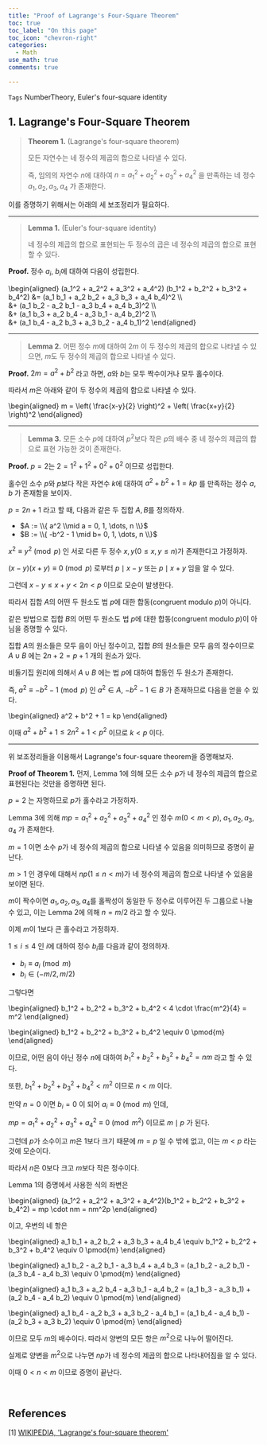 ```yaml
---
title: "Proof of Lagrange's Four-Square Theorem"
toc: true
toc_label: "On this page"
toc_icon: "chevron-right"
categories:
  - Math
use_math: true
comments: true

---
```


`Tags` NumberTheory, Euler's four-square identity

## 1. Lagrange's Four-Square Theorem

> **Theorem 1.** (Lagrange's four-square theorem)
> 
> 모든 자연수는 네 정수의 제곱의 합으로 나타낼 수 있다.
> 
> 즉, 임의의 자연수 $n$에 대하여 $n = a_1^2 + a_2^2 + a_3^2 + a_4^2$ 을 만족하는 네 정수 $a_1, a_2, a_3, a_4$ 가 존재한다.

이를 증명하기 위해서는 아래의 세 보조정리가 필요하다.

---

> **Lemma 1.** (Euler's four-square identity)
> 
> 네 정수의 제곱의 합으로 표현되는 두 정수의 곱은 네 정수의 제곱의 합으로 표현할 수 있다.

**Proof.** 정수 $a_i$, $b_i$에 대하여 다음이 성립한다.

\begin{aligned}
(a_1^2 + a_2^2 + a_3^2 + a_4^2) (b_1^2 + b_2^2 + b_3^2 + b_4^2) &= (a_1 b_1 + a_2 b_2 + a_3 b_3 + a_4 b_4)^2 \\\\  
&+ (a_1 b_2 - a_2 b_1 - a_3 b_4 + a_4 b_3)^2 \\\\  
&+ (a_1 b_3 + a_2 b_4 - a_3 b_1 - a_4 b_2)^2 \\\\  
&+ (a_1 b_4 - a_2 b_3 + a_3 b_2 - a_4 b_1)^2
\end{aligned}

---

> **Lemma 2.** 어떤 정수 $m$에 대하여 $2m$ 이 두 정수의 제곱의 합으로 나타낼 수 있으면, $m$도 두 정수의 제곱의 합으로 나타낼 수 있다.

**Proof.** $2m = a^2 + b^2$ 라고 하면, $a$와 $b$는 모두 짝수이거나 모두 홀수이다.

따라서 $m$은 아래와 같이 두 정수의 제곱의 합으로 나타낼 수 있다.

\begin{aligned}
m = \left( \frac{x-y}{2} \right)^2 + \left( \frac{x+y}{2} \right)^2
\end{aligned}

---

> **Lemma 3.** 모든 소수 $p$에 대하여 $p^2$보다 작은 $p$의 배수 중 네 정수의 제곱의 합으로 표현 가능한 것이 존재한다.

**Proof.** $p = 2$는 $2 = 1^2 + 1^2 + 0^2 + 0^2$ 이므로 성립한다.

홀수인 소수 $p$와 $p$보다 작은 자연수 $k$에 대하여 $a^2 + b^2 + 1 = kp$ 를 만족하는 정수 $a, b$ 가 존재함을 보이자.

$p = 2n + 1$ 라고 할 때, 다음과 같은 두 집합 $A, B$를 정의하자.

- $A := \\{ a^2 \\mid a = 0, 1, \dots, n \\}$
- $B := \\{ -b^2 - 1 \mid b= 0, 1, \dots, n \\}$

$x^2 \equiv y^2 \pmod{p}$ 인 서로 다른 두 정수 $x, y$($0 \leq x, y \leq n$)가 존재한다고 가정하자.

$(x-y)(x+y) \equiv 0 \pmod{p}$ 로부터 $p \mid x-y$ 또는 $p \mid x+y$ 임을 알 수 있다.

그런데 $x-y \leq x + y < 2n < p$ 이므로 모순이 발생한다.

따라서 집합 $A$의 어떤 두 원소도 법 $p$에 대한 합동(congruent modulo $p$)이 아니다.

같은 방법으로 집합 $B$의 어떤 두 원소도 법 $p$에 대한 합동(congruent modulo $p$)이 아님을 증명할 수 있다.

집합 $A$의 원소들은 모두 음이 아닌 정수이고, 집합 $B$의 원소들은 모두 음의 정수이므로 $A \cup B$ 에는 $2n + 2 = p + 1$ 개의 원소가 있다.

비둘기집 원리에 의해서 $A \cup B$ 에는 법 $p$에 대하여 합동인 두 원소가 존재한다.

즉, $a^2 \equiv -b^2 - 1 \pmod{p}$ 인 $a^2 \in A$, $-b^2-1 \in B$ 가 존재하므로 다음을 얻을 수 있다.

\begin{aligned}
a^2 + b^2 + 1 = kp
\end{aligned}

이때 $a^2 + b^2 + 1 \leq 2n^2 + 1 < p^2$ 이므로 $k < p$ 이다.

---

위 보조정리들을 이용해서 Lagrange's four-square theorem을 증명해보자.

**Proof of Theorem 1.** 먼저, Lemma 1에 의해 모든 소수 $p$가 네 정수의 제곱의 합으로 표현된다는 것만을 증명하면 된다.

$p = 2$ 는 자명하므로 $p$가 홀수라고 가정하자.

Lemma 3에 의해 $mp = a_1^2 + a_2^2 + a_3^2 + a_4^2$ 인 정수 $m$($0 < m < p$), $a_1, a_2, a_3, a_4$ 가 존재한다.

$m = 1$ 이면 소수 $p$가 네 정수의 제곱의 합으로 나타낼 수 있음을 의미하므로 증명이 끝난다.

$m > 1$ 인 경우에 대해서 $np$($1 \leq n < m$)가 네 정수의 제곱의 합으로 나타낼 수 있음을 보이면 된다.

$m$이 짝수이면 $a_1, a_2, a_3, a_4$를 홀짝성이 동일한 두 정수로 이루어진 두 그룹으로 나눌 수 있고, 이는 Lemma 2에 의해 $n = m / 2$ 라고 할 수 있다.

이제 $m$이 $1$보다 큰 홀수라고 가정하자.

$1 \leq i \leq 4$ 인 $i$에 대하여 정수 $b_i$를 다음과 같이 정의하자.

- $b_i \equiv a_i \pmod{m}$
- $b_i \in (-m/2, m/2)$

그렇다면

\begin{aligned}
b_1^2 + b_2^2 + b_3^2 + b_4^2 < 4 \cdot \frac{m^2}{4} = m^2
\end{aligned}

\begin{aligned}
b_1^2 + b_2^2 + b_3^2 + b_4^2 \equiv 0 \pmod{m}
\end{aligned}

이므로, 어떤 음이 아닌 정수 $n$에 대하여 $b_1^2 + b_2^2 + b_3^2 + b_4^2 = nm$ 라고 할 수 있다.

또한, $b_1^2 + b_2^2 + b_3^2 + b_4^2 < m^2$ 이므로 $n < m$ 이다.

만약 $n = 0$ 이면 $b_i = 0$ 이 되어 $a_i \equiv 0 \pmod{m}$ 인데,

$mp = a_1^2 + a_2^2 + a_3^2 + a_4^2 \equiv 0 \pmod{m^2}$ 이므로 $m \mid p$ 가 된다.

그런데 $p$가 소수이고 $m$은 $1$보다 크기 때문에 $m = p$ 일 수 밖에 없고, 이는 $m < p$ 라는 것에 모순이다.

따라서 $n$은 $0$보다 크고 $m$보다 작은 정수이다.

Lemma 1의 증명에서 사용한 식의 좌변은

\begin{aligned}
(a_1^2 + a_2^2 + a_3^2 + a_4^2)(b_1^2 + b_2^2 + b_3^2 + b_4^2) = mp \cdot nm = nm^2p
\end{aligned}

이고, 우변의 네 항은

\begin{aligned}
a_1 b_1 + a_2 b_2 + a_3 b_3 + a_4 b_4 \equiv b_1^2 + b_2^2 + b_3^2 + b_4^2 \equiv 0 \pmod{m}
\end{aligned}

\begin{aligned}
a_1 b_2 - a_2 b_1 - a_3 b_4 + a_4 b_3 = (a_1 b_2 - a_2 b_1) - (a_3 b_4 - a_4 b_3) \equiv 0 \pmod{m}
\end{aligned}

\begin{aligned}
a_1 b_3 + a_2 b_4 - a_3 b_1 - a_4 b_2 = (a_1 b_3 - a_3 b_1) + (a_2 b_4 - a_4 b_2) \equiv 0 \pmod{m}
\end{aligned}

\begin{aligned}
a_1 b_4 - a_2 b_3 + a_3 b_2 - a_4 b_1 = (a_1 b_4 - a_4 b_1) - (a_2 b_3 + a_3 b_2) \equiv 0 \pmod{m}
\end{aligned}

이므로 모두 $m$의 배수이다. 따라서 양변의 모든 항은 $m^2$으로 나누어 떨어진다.

실제로 양변을 $m^2$으로 나누면 $np$가 네 정수의 제곱의 합으로 나타내어짐을 알 수 있다.

이때 $0 < n < m$ 이므로 증명이 끝난다.

<br/>

## References

[1] [WIKIPEDIA, 'Lagrange's four-square theorem'](https://en.m.wikipedia.org/wiki/Lagrange%27s_four-square_theorem)

